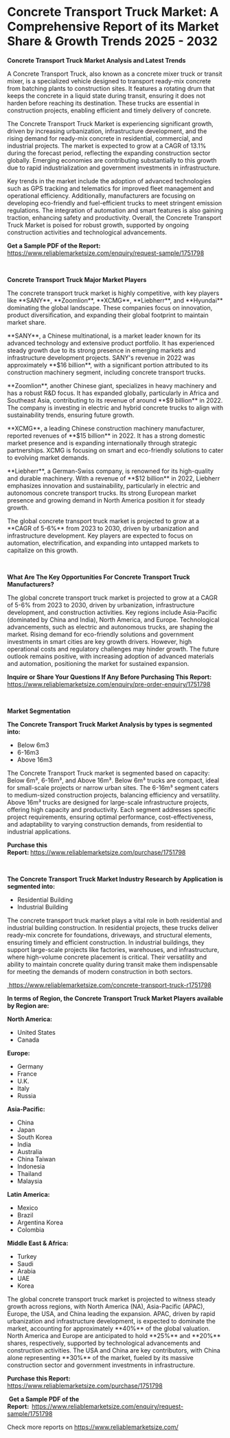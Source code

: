 <p><h1>Concrete Transport Truck Market: A Comprehensive Report of its Market Share & Growth Trends 2025 - 2032</h1></p><p><strong>Concrete Transport Truck Market Analysis and Latest Trends</strong></p>
<p><p>A Concrete Transport Truck, also known as a concrete mixer truck or transit mixer, is a specialized vehicle designed to transport ready-mix concrete from batching plants to construction sites. It features a rotating drum that keeps the concrete in a liquid state during transit, ensuring it does not harden before reaching its destination. These trucks are essential in construction projects, enabling efficient and timely delivery of concrete.</p><p>The Concrete Transport Truck Market is experiencing significant growth, driven by increasing urbanization, infrastructure development, and the rising demand for ready-mix concrete in residential, commercial, and industrial projects. The market is expected to grow at a CAGR of 13.1% during the forecast period, reflecting the expanding construction sector globally. Emerging economies are contributing substantially to this growth due to rapid industrialization and government investments in infrastructure.</p><p>Key trends in the market include the adoption of advanced technologies such as GPS tracking and telematics for improved fleet management and operational efficiency. Additionally, manufacturers are focusing on developing eco-friendly and fuel-efficient trucks to meet stringent emission regulations. The integration of automation and smart features is also gaining traction, enhancing safety and productivity. Overall, the Concrete Transport Truck Market is poised for robust growth, supported by ongoing construction activities and technological advancements.</p></p>
<p><strong>Get a Sample PDF of the Report:&nbsp;</strong> <a href="https://www.reliablemarketsize.com/enquiry/request-sample/1751798?utm_campaign=1872&utm_medium=2&utm_source=Github&utm_content=ia&utm_term=22012025&utm_id=concrete-transport-truck">https://www.reliablemarketsize.com/enquiry/request-sample/1751798</a></p>
<p>&nbsp;</p>
<p><strong>Concrete Transport Truck Major Market Players</strong></p>
<p><p>The concrete transport truck market is highly competitive, with key players like **SANY**, **Zoomlion**, **XCMG**, **Liebherr**, and **Hyundai** dominating the global landscape. These companies focus on innovation, product diversification, and expanding their global footprint to maintain market share.</p><p>**SANY**, a Chinese multinational, is a market leader known for its advanced technology and extensive product portfolio. It has experienced steady growth due to its strong presence in emerging markets and infrastructure development projects. SANY's revenue in 2022 was approximately **$16 billion**, with a significant portion attributed to its construction machinery segment, including concrete transport trucks.</p><p>**Zoomlion**, another Chinese giant, specializes in heavy machinery and has a robust R&D focus. It has expanded globally, particularly in Africa and Southeast Asia, contributing to its revenue of around **$9 billion** in 2022. The company is investing in electric and hybrid concrete trucks to align with sustainability trends, ensuring future growth.</p><p>**XCMG**, a leading Chinese construction machinery manufacturer, reported revenues of **$15 billion** in 2022. It has a strong domestic market presence and is expanding internationally through strategic partnerships. XCMG is focusing on smart and eco-friendly solutions to cater to evolving market demands.</p><p>**Liebherr**, a German-Swiss company, is renowned for its high-quality and durable machinery. With a revenue of **$12 billion** in 2022, Liebherr emphasizes innovation and sustainability, particularly in electric and autonomous concrete transport trucks. Its strong European market presence and growing demand in North America position it for steady growth.</p><p>The global concrete transport truck market is projected to grow at a **CAGR of 5-6%** from 2023 to 2030, driven by urbanization and infrastructure development. Key players are expected to focus on automation, electrification, and expanding into untapped markets to capitalize on this growth.</p></p>
<p>&nbsp;</p>
<p><strong>What Are The Key Opportunities For Concrete Transport Truck Manufacturers?</strong></p>
<p><p>The global concrete transport truck market is projected to grow at a CAGR of 5-6% from 2023 to 2030, driven by urbanization, infrastructure development, and construction activities. Key regions include Asia-Pacific (dominated by China and India), North America, and Europe. Technological advancements, such as electric and autonomous trucks, are shaping the market. Rising demand for eco-friendly solutions and government investments in smart cities are key growth drivers. However, high operational costs and regulatory challenges may hinder growth. The future outlook remains positive, with increasing adoption of advanced materials and automation, positioning the market for sustained expansion.</p></p>
<p><strong>Inquire or Share Your Questions If Any Before Purchasing This Report:</strong> <a href="https://www.reliablemarketsize.com/enquiry/pre-order-enquiry/1751798?utm_campaign=1872&utm_medium=2&utm_source=Github&utm_content=ia&utm_term=22012025&utm_id=concrete-transport-truck">https://www.reliablemarketsize.com/enquiry/pre-order-enquiry/1751798</a></p>
<p>&nbsp;</p>
<p><strong>Market Segmentation</strong></p>
<p><strong>The Concrete Transport Truck Market Analysis by types is segmented into:</strong></p>
<p><ul><li>Below 6m3</li><li>6-16m3</li><li>Above 16m3</li></ul></p>
<p><p>The Concrete Transport Truck market is segmented based on capacity: Below 6m³, 6-16m³, and Above 16m³. Below 6m³ trucks are compact, ideal for small-scale projects or narrow urban sites. The 6-16m³ segment caters to medium-sized construction projects, balancing efficiency and versatility. Above 16m³ trucks are designed for large-scale infrastructure projects, offering high capacity and productivity. Each segment addresses specific project requirements, ensuring optimal performance, cost-effectiveness, and adaptability to varying construction demands, from residential to industrial applications.</p></p>
<p><strong>Purchase this Report:&nbsp;</strong><a href="https://www.reliablemarketsize.com/purchase/1751798?utm_campaign=1872&utm_medium=2&utm_source=Github&utm_content=ia&utm_term=22012025&utm_id=concrete-transport-truck">https://www.reliablemarketsize.com/purchase/1751798</a></p>
<p>&nbsp;</p>
<p><strong>The Concrete Transport Truck Market Industry Research by Application is segmented into:</strong></p>
<p><ul><li>Residential Building</li><li>Industrial Building</li></ul></p>
<p><p>The concrete transport truck market plays a vital role in both residential and industrial building construction. In residential projects, these trucks deliver ready-mix concrete for foundations, driveways, and structural elements, ensuring timely and efficient construction. In industrial buildings, they support large-scale projects like factories, warehouses, and infrastructure, where high-volume concrete placement is critical. Their versatility and ability to maintain concrete quality during transit make them indispensable for meeting the demands of modern construction in both sectors.</p></p>
<p><a href="https://www.reliablemarketsize.com/concrete-transport-truck-r1751798?utm_campaign=1872&utm_medium=2&utm_source=Github&utm_content=ia&utm_term=22012025&utm_id=concrete-transport-truck">&nbsp;https://www.reliablemarketsize.com/concrete-transport-truck-r1751798</a></p>
<p><strong>In terms of Region, the Concrete Transport Truck Market Players available by Region are:</strong></p>
<p>
    <p> <strong> North America: </strong>
        <ul>
            <li>United States</li>
            <li>Canada</li>
        </ul>
        </p> 
    <p> <strong> Europe: </strong>
        <ul>
            <li>Germany</li>
            <li>France</li>
            <li>U.K.</li>
            <li>Italy</li>
            <li>Russia</li>
        </ul>
        </p> 
    <p> <strong> Asia-Pacific: </strong>
        <ul>
            <li>China</li>
            <li>Japan</li>
            <li>South Korea</li>
            <li>India</li>
            <li>Australia</li>
            <li>China Taiwan</li>
            <li>Indonesia</li>
            <li>Thailand</li>
            <li>Malaysia</li>
        </ul>
        </p> 
    <p> <strong> Latin America: </strong>
        <ul>
            <li>Mexico</li>
            <li>Brazil</li>
            <li>Argentina Korea</li>
            <li>Colombia</li>
        </ul>
        </p> 
    <p> <strong> Middle East & Africa: </strong>
        <ul>
            <li>Turkey</li>
            <li>Saudi</li>
            <li>Arabia</li>
            <li>UAE</li>
            <li>Korea</li>
        </ul>
    </p>
    </p>
<p><p>The global concrete transport truck market is projected to witness steady growth across regions, with North America (NA), Asia-Pacific (APAC), Europe, the USA, and China leading the expansion. APAC, driven by rapid urbanization and infrastructure development, is expected to dominate the market, accounting for approximately **40%** of the global valuation. North America and Europe are anticipated to hold **25%** and **20%** shares, respectively, supported by technological advancements and construction activities. The USA and China are key contributors, with China alone representing **30%** of the market, fueled by its massive construction sector and government investments in infrastructure.</p></p>
<p><strong>Purchase this Report: </strong><a href="https://www.reliablemarketsize.com/purchase/1751798?utm_campaign=1872&utm_medium=2&utm_source=Github&utm_content=ia&utm_term=22012025&utm_id=concrete-transport-truck">https://www.reliablemarketsize.com/purchase/1751798</a></p>
<p>&nbsp;<strong>Get a Sample PDF of the Report:&nbsp;&nbsp;</strong><a href="https://www.reliablemarketsize.com/enquiry/request-sample/1751798?utm_campaign=1872&utm_medium=2&utm_source=Github&utm_content=ia&utm_term=22012025&utm_id=concrete-transport-truck">https://www.reliablemarketsize.com/enquiry/request-sample/1751798</a></p>
<p><strong></strong></p>
<p>Check more reports on <a href="https://www.reliablemarketsize.com/?utm_campaign=1872&utm_medium=2&utm_source=Github&utm_content=ia&utm_term=22012025&utm_id=concrete-transport-truck">https://www.reliablemarketsize.com/</a></p>